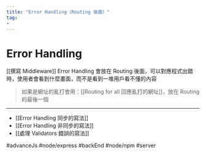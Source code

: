 ```yaml
---
title: "Error Handling（Routing 後面）"
tag: 
- 
---
```

# Error Handling
[[撰寫 Middleware]]
Error Handling 會放在 Routing 後面，可以對應程式出錯時，使用者會看到什麼畫面，而不是看到一堆用戶看不懂的內容




> 如果是網址的亂打會用：[[Routing for all 回應亂打的網址]]，放在 Routing 的最後一個

---
- [[Error Handling  同步的寫法]]
- [[Error Handling 非同步的寫法]]
- [[處理 Validators 錯誤的寫法]]

#advanceJs #node/express #backEnd #node/npm #server 